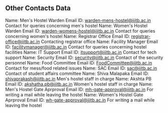 ## Other Contacts Data

Name: Men's Hostel Warden    Email ID: warden-mens-hostel@iiitb.ac.in    Contact for queries concerning men's hostel
Name: Women's Hostel Warden  Email ID: warden-womens-hostel@iiitb.ac.in  Contact for queries concerning women's hostel
Name: Registrar Office       Email ID: registrar-office@iiitb.ac.in      Contacting registrar office
Name: Facility Manager       Email ID: facilitymanager@iiitb.ac.in       Contact for queries concerning hostel facilities
Name: IT Support             Email ID: itsupport@iiitb.ac.in             Contact for tech support
Name: Security               Email ID: security@iiitb.ac.in              Contact of the security personnel
Name: Food Committee         Email ID: FoodCommittee@iiitb.ac.in         Contact for mess/food related issues
Name: SAC                    Email ID: sac@iiitb.ac.in                   Contact of student affairs committee
Name: Shiva Malapaka         Email ID: shivaprakash@iiitb.ac.in          Men's hostel staff in charge
Name: Akshta PB              Email ID: akshatha.pb@iiitb.ac.in           Women's hostel staff in charge
Name: Men's Hostel Gate Aprproval  Email ID: mh-gate-approval@iiitb.ac.in  For writing a mail while leaving the hostel
Name: Women's Hostel Gate Aprproval  Email ID: wh-gate-approval@iiitb.ac.in  For writing a mail while leaving the hostel